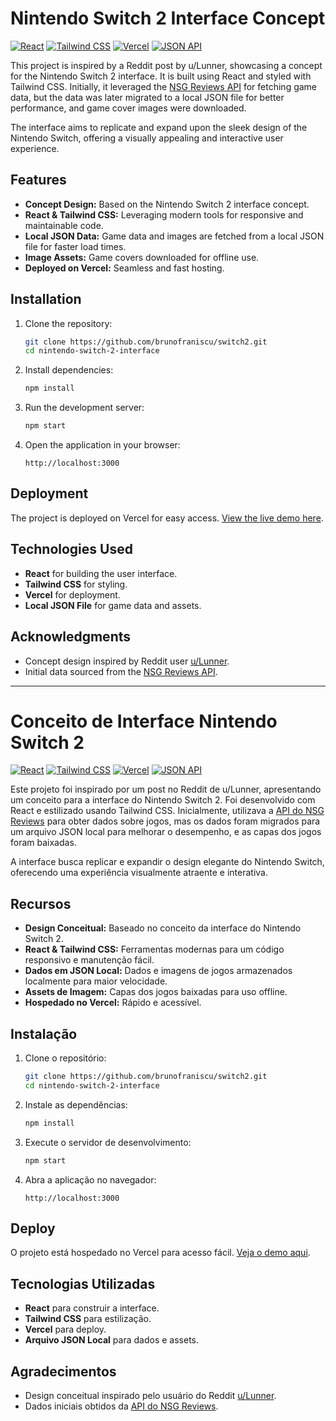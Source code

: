 # Nintendo Switch 2 Interface Concept

[![React](https://img.shields.io/badge/React-18.0.0-blue.svg)](https://reactjs.org/) [![Tailwind CSS](https://img.shields.io/badge/Tailwind%20CSS-3.0-green.svg)](https://tailwindcss.com/) [![Vercel](https://img.shields.io/badge/Deployed%20on-Vercel-black.svg)](https://vercel.com/) [![JSON API](https://img.shields.io/badge/Data%20Source-Local%20JSON-yellow.svg)]()

This project is inspired by a Reddit post by u/Lunner, showcasing a concept for the Nintendo Switch 2 interface. It is built using React and styled with Tailwind CSS. Initially, it leveraged the [NSG Reviews API](https://www.nsgreviews.com/) for fetching game data, but the data was later migrated to a local JSON file for better performance, and game cover images were downloaded.

The interface aims to replicate and expand upon the sleek design of the Nintendo Switch, offering a visually appealing and interactive user experience.

## Features
- **Concept Design:** Based on the Nintendo Switch 2 interface concept.
- **React & Tailwind CSS:** Leveraging modern tools for responsive and maintainable code.
- **Local JSON Data:** Game data and images are fetched from a local JSON file for faster load times.
- **Image Assets:** Game covers downloaded for offline use.
- **Deployed on Vercel:** Seamless and fast hosting.

## Installation

1. Clone the repository:
   ```bash
   git clone https://github.com/brunofraniscu/switch2.git
   cd nintendo-switch-2-interface
   ```

2. Install dependencies:
   ```bash
   npm install
   ```

3. Run the development server:
   ```bash
   npm start
   ```

4. Open the application in your browser:
   ```
   http://localhost:3000
   ```

## Deployment
The project is deployed on Vercel for easy access. [View the live demo here](https://switch2ui.vercel.app/).

## Technologies Used
- **React** for building the user interface.
- **Tailwind CSS** for styling.
- **Vercel** for deployment.
- **Local JSON File** for game data and assets.

## Acknowledgments
- Concept design inspired by Reddit user [u/Lunner](https://www.reddit.com/user/Lunner).
- Initial data sourced from the [NSG Reviews API](https://www.nsgreviews.com/).

---

# Conceito de Interface Nintendo Switch 2

[![React](https://img.shields.io/badge/React-18.0.0-blue.svg)](https://reactjs.org/) [![Tailwind CSS](https://img.shields.io/badge/Tailwind%20CSS-3.0-green.svg)](https://tailwindcss.com/) [![Vercel](https://img.shields.io/badge/Deployed%20on-Vercel-black.svg)](https://vercel.com/) [![JSON API](https://img.shields.io/badge/Data%20Source-Local%20JSON-yellow.svg)]()

Este projeto foi inspirado por um post no Reddit de u/Lunner, apresentando um conceito para a interface do Nintendo Switch 2. Foi desenvolvido com React e estilizado usando Tailwind CSS. Inicialmente, utilizava a [API do NSG Reviews](https://www.nsgreviews.com/) para obter dados sobre jogos, mas os dados foram migrados para um arquivo JSON local para melhorar o desempenho, e as capas dos jogos foram baixadas.

A interface busca replicar e expandir o design elegante do Nintendo Switch, oferecendo uma experiência visualmente atraente e interativa.

## Recursos
- **Design Conceitual:** Baseado no conceito da interface do Nintendo Switch 2.
- **React & Tailwind CSS:** Ferramentas modernas para um código responsivo e manutenção fácil.
- **Dados em JSON Local:** Dados e imagens de jogos armazenados localmente para maior velocidade.
- **Assets de Imagem:** Capas dos jogos baixadas para uso offline.
- **Hospedado no Vercel:** Rápido e acessível.

## Instalação

1. Clone o repositório:
   ```bash
   git clone https://github.com/brunofraniscu/switch2.git
   cd nintendo-switch-2-interface
   ```

2. Instale as dependências:
   ```bash
   npm install
   ```

3. Execute o servidor de desenvolvimento:
   ```bash
   npm start
   ```

4. Abra a aplicação no navegador:
   ```
   http://localhost:3000
   ```

## Deploy
O projeto está hospedado no Vercel para acesso fácil. [Veja o demo aqui](https://switch2ui.vercel.app/).

## Tecnologias Utilizadas
- **React** para construir a interface.
- **Tailwind CSS** para estilização.
- **Vercel** para deploy.
- **Arquivo JSON Local** para dados e assets.

## Agradecimentos
- Design conceitual inspirado pelo usuário do Reddit [u/Lunner](https://www.reddit.com/user/Lunner).
- Dados iniciais obtidos da [API do NSG Reviews](https://www.nsgreviews.com/).

